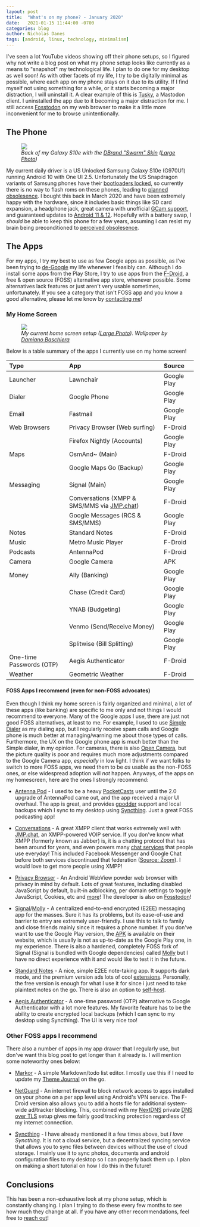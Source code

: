 ```yaml
---
layout: post
title:  "What's on my phone? - January 2020"
date:   2021-01-15 11:44:00 -0700
categories: blog
author: Nicholas Danes
tags: [android, linux, technology, minimalism]
---
```


I've seen a lot YouTube videos showing off their phone setups, so I figured why not write a blog post on what my phone setup looks like currently as a means to "snapshot" my technological life. I plan to do one for my desktop as well soon! As with other facets of my life, I try to be digitally minimal as possible, where each app on my phone stays on it due to its utility. If I find myself not using something for a while, or it starts becoming a major distraction, I will uninstall it. A clear example of this is [Tusky](https://tusky.app/), a Mastodon client. I uninstalled the app due to it becoming a major distraction for me. I still access [Fosstodon](https://fosstodon.org) on my web browser to make it a little more inconvenient for me to browse unintentionally.

## The Phone 
<figure>
<img loading="lazy" src="/images/phone-Jan2021/s10e.jpg">
<figcaption><i>Back of my Galaxy S10e with the <a href="https://dbrand.com/shop/samsung-galaxy-s10e-skins">DBrand "Swarm" Skin</a> (<a target="_blank" href="/images/phone-Jan2021/big/s10e.jpg">Large Photo</a>)</i></figcaption>
</figure>


My current daily driver is a US Unlocked Samsung Galaxy S10e (G970U1) running Android 10 with One UI 2.5. Unfortunately the US Snapdragon variants of Samsung phones have their [bootloaders locked](https://www.xda-developers.com/snapdragon-samsung-galaxy-note-10-galaxy-s10-galaxy-tab-s6-twrp-support/), so currently there is no way to flash roms on these phones, leading to [planned obsolesence](https://en.wikipedia.org/wiki/Planned_obsolescence). I bought this back in March 2020 and have been extremely happy with the hardware, since it includes basic things like SD card expansion, a headphone jack, great camera with unofficial [GCam support](https://www.thetechverts.com/what-is-google-camera-gcam-and-how-to-install-it-on-android-devices/), and guaranteed updates to [Android 11 & 12](https://www.phonearena.com/news/samsung-galaxy-s20-note-android-11-update_id126654). Hopefully with a battery swap, I *should* be able to keep this phone for a few years, assuming I can resist my brain being preconditioned to [perceived obsolesence](https://en.wikipedia.org/wiki/Planned_obsolescence#Perceived_obsolescence). 

## The Apps

For my apps, I try my best to use as few Google apps as possible, as I've been trying to [de-Google](/blog/2020/12/03/degoogle-part1.html) my life whenever I feasibly can. Although I do install some apps from the Play Store, I try to use apps from the [F-Droid](f-droid.org/), a free & open source (FOSS) alternative app store, whenever possible. Some alternatives lack features or just aren't very usable sometimes, unfortunately. If you see a category that isn't FOSS app and you know a good alternative, please let me know by [contacting me](/#contact)!

### My Home Screen
<figure>
<img loading="lazy" src="/images/phone-Jan2021/homescreen.jpg">
<figcaption><i>My current home screen setup (<a target="_blank" href="/images/phone-Jan2021/big/homescreen.jpg">Large Photo</a>). Wallpaper by <a href="https://unsplash.com/photos/d4feocYfzAM">Damiano Baschiera</a> </i></figcaption>
</figure>


Below is a table summary of the apps I currently use on my home screen!

| Type |   App  | Source |
| :--- | :--- | :--- |
| Launcher | Lawnchair  | Google Play |
| Dialer | Google Phone  | Google Play |
| Email | Fastmail  | Google Play |
| Web Browsers | Privacy Browser (Web surfing)  | F-Droid |
| | Firefox Nightly (Accounts)  | Google Play |
| Maps  | OsmAnd~ (Main)  | F-Droid |
|   | Google Maps Go (Backup)  | Google Play |
| Messaging | Signal (Main)  | Google Play |
| | Conversations (XMPP & SMS/MMS via [JMP.chat](https://jmp.chat))  | F-Droid |
| | Google Messages (RCS & SMS/MMS)  | Google Play |
| Notes  | Standard Notes  | F-Droid |
| Music  | Metro Music Player  | F-Droid |
| Podcasts  | AntennaPod  | F-Droid |
| Camera  | Google Camera  | APK |
| Money  | Ally (Banking)  | Google Play |
|   | Chase (Credit Card)  | Google Play |
|   | YNAB (Budgeting)  | Google Play |
|   | Venmo (Send/Receive Money)  | Google Play |
|   | Splitwise (Bill Splitting)  | Google Play |
| One-time Passwords (OTP) | Aegis Authenticator  | F-Droid |
| Weather | Geometric Weather  | F-Droid |

#### FOSS Apps I recommend  (even for non-FOSS advocates)

Even though I think my home screen is fairly organized and minimal, a lot of these apps (like banking) are specific to me only and not things I would recommend to everyone. Many of the Google apps I use, there are just not good FOSS alternatives, at least to me. For example, I used to use [Simple Dialer](https://f-droid.org/en/packages/com.simplemobiletools.dialer/) as my dialing app, but I regularly receive spam calls and Google phone is much better at managing/warning me about those types of calls. Furthermore, the UX on the Google phone app is much better than the Simple dialer, in my opinion. For cameras, there is also [Open Camera](https://f-droid.org/en/packages/net.sourceforge.opencamera/), but the picture quality is poor and requires much more adjustments compared to the Google Camera app, *especially* in low light. I think if we want folks to switch to more FOSS apps, we need them to be *as* usable as the non-FOSS ones, or else widespread adoption will *not* happen. Anyways, of the apps on my homescreen, here are the ones I strongly recommend:

* [Antenna Pod](https://f-droid.org/en/packages/de.danoeh.antennapod/) - I used to be a heavy [PocketCasts](https://www.pocketcasts.com/) user until the 2.0 upgrade of AntennaPod came out, and the app received a major UI overhaul. The app is great, and provides [gpodder](https://gpodder.github.io/) support and local backups which I sync to my desktop using [Syncthing](https://f-droid.org/en/packages/com.nutomic.syncthingandroid/). Just a great FOSS podcasting app!

* [Conversations](https://f-droid.org/en/packages/eu.siacs.conversations/) - A great XMPP client that works extremely well with [JMP.chat](https://jmp.chat), an XMPP-powered VOIP service. If you don've know what XMPP (formerly known as Jabber) is, it is a chatting protocol that has been around for years, and even powers many [chat services](https://xmpp.org/uses/instant-messaging.html) that people use everyday! This included Facebook Messenger and Google Chat before both services discontinued that federation ([Source: Zoom](https://support.zoom.us/hc/en-us/articles/204927135-Facebook-and-Google-To-Discontinue-XMPP-Chat-Protocol)). I would love to get more people using XMPP! 

* [Privacy Browser](https://signal.org/android/apk/) - An Android WebView powder web browser with privacy in mind by default. Lots of great features, including disabled JavaScript by default, built-in adblocking, per domain settings to toggle JavaScript, Cookies, etc and [more](https://www.stoutner.com/privacy-browser/)! The developer is also on [Fosstodon](https://fosstodon.org/web/accounts/235548)!

* [Signal](https://signal.org/android/apk/)/[Molly](https://github.com/mollyim/mollyim-android) - A centralized end-to-end encrypted (E2EE) messaging app for the masses. Sure it has its problems, but its ease-of-use and barrier to entry are extremely user-friendly. I use this to talk to family and close friends mainly since it requires a phone number. If you don've want to use the Google Play version, the [APK](https://signal.org/android/apk/) is available on their website, which is usually is not as up-to-date as the Google Play one, in my experience. There is also a hardened, completely FOSS fork of Signal (Signal is bundled with Google dependencies) called [Molly](https://github.com/mollyim/mollyim-android/releases) but I have no direct experience with it and would like to test it in the future.

* [Standard Notes](https://f-droid.org/en/packages/com.standardnotes/) - A nice, simple E2EE note-taking app. It supports dark mode, and the premium version ads lots of cool [extensions](https://standardnotes.org/extensions). Personally, the free version is enough for what I use it for since i just need to take plaintext notes on the go. There is also an option to [self-host](https://standardnotes.org/help/47/can-i-self-host-standard-notes).

* [Aegis Authenticator](https://f-droid.org/en/packages/com.beemdevelopment.aegis/) - A one-time password (OTP) alternative to Google Authenticator with a lot more features. My favorite feature has to be the ability to create encrypted local backups (which I can sync to my desktop using Syncthing). The UI is very nice too!

### Other FOSS apps I recommend

There also a number of apps in my app drawer that I regularly use, but don've want this blog post to get longer than it already is. I will mention some noteworthy ones below: 

* [Markor](https://f-droid.org/en/packages/net.gsantner.markor/) - A simple Markdown/todo list editor. I mostly use this if I need to update my [Theme Journal](/themejournal/) on the go. 

* [NetGuard](https://f-droid.org/en/packages/eu.faircode.netguard/) - An internet firewall to block network access to apps installed on your phone on a per app level using Android's VPN service. The F-Droid version also allows you to add a hosts file for additional system-wide ad/tracker blocking. This, combined with my [NextDNS](https://nextdns.io) private [DNS over TLS](https://www.androidsage.com/2018/12/25/how-to-block-ads-using-private-dns-dns-over-tls-feature/) setup gives me fairly good tracking protection regardless of my internet connection.

* [Syncthing](https://f-droid.org/en/packages/com.nutomic.syncthingandroid/) - I have already mentioned it a few times above, but *I love Syncthing*. It is not a cloud service, but a decentralized syncing service that allows you to sync files between devices without the use of cloud storage. I mainly use it to sync photos, documents and android configuration files to my desktop so I can properly back them up. I plan on making a short tutorial on how I do this in the future!


## Conclusions

This has been a non-exhaustive look at my phone setup, which is constantly changing. I plan I trying to do these every few months to see how much they change at all. If you have any other recommendations, feel free to [reach out](/#contact)! 
